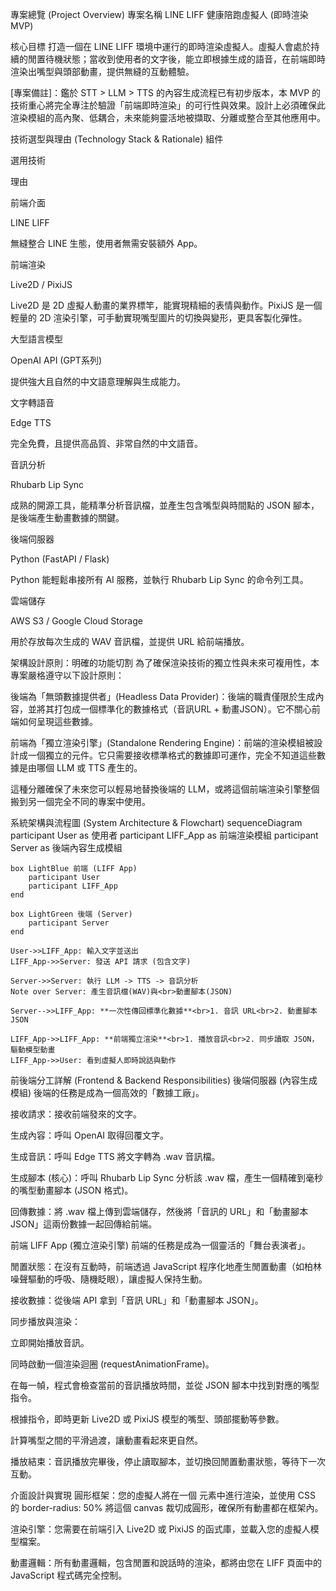 專案總覽 (Project Overview)
專案名稱
LINE LIFF 健康陪跑虛擬人 (即時渲染 MVP)

核心目標
打造一個在 LINE LIFF 環境中運行的即時渲染虛擬人。虛擬人會處於持續的閒置待機狀態；當收到使用者的文字後，能立即根據生成的語音，在前端即時渲染出嘴型與頭部動畫，提供無縫的互動體驗。

[專案備註]：鑑於 STT > LLM > TTS 的內容生成流程已有初步版本，本 MVP 的技術重心將完全專注於驗證「前端即時渲染」的可行性與效果。設計上必須確保此渲染模組的高內聚、低耦合，未來能夠靈活地被擷取、分離或整合至其他應用中。

技術選型與理由 (Technology Stack & Rationale)
組件

選用技術

理由

前端介面

LINE LIFF

無縫整合 LINE 生態，使用者無需安裝額外 App。

前端渲染

Live2D / PixiJS

Live2D 是 2D 虛擬人動畫的業界標竿，能實現精細的表情與動作。PixiJS 是一個輕量的 2D 渲染引擎，可手動實現嘴型圖片的切換與變形，更具客製化彈性。

大型語言模型

OpenAI API (GPT系列)

提供強大且自然的中文語意理解與生成能力。

文字轉語音

Edge TTS

完全免費，且提供高品質、非常自然的中文語音。

音訊分析

Rhubarb Lip Sync

成熟的開源工具，能精準分析音訊檔，並產生包含嘴型與時間點的 JSON 腳本，是後端產生動畫數據的關鍵。

後端伺服器

Python (FastAPI / Flask)

Python 能輕鬆串接所有 AI 服務，並執行 Rhubarb Lip Sync 的命令列工具。

雲端儲存

AWS S3 / Google Cloud Storage

用於存放每次生成的 WAV 音訊檔，並提供 URL 給前端播放。

架構設計原則：明確的功能切割
為了確保渲染技術的獨立性與未來可複用性，本專案嚴格遵守以下設計原則：

後端為「無頭數據提供者」(Headless Data Provider)：後端的職責僅限於生成內容，並將其打包成一個標準化的數據格式（音訊URL + 動畫JSON）。它不關心前端如何呈現這些數據。

前端為「獨立渲染引擎」(Standalone Rendering Engine)：前端的渲染模組被設計成一個獨立的元件。它只需要接收標準格式的數據即可運作，完全不知道這些數據是由哪個 LLM 或 TTS 產生的。

這種分離確保了未來您可以輕易地替換後端的 LLM，或將這個前端渲染引擎整個搬到另一個完全不同的專案中使用。

系統架構與流程圖 (System Architecture & Flowchart)
sequenceDiagram
    participant User as 使用者
    participant LIFF_App as 前端渲染模組
    participant Server as 後端內容生成模組

    box LightBlue 前端 (LIFF App)
        participant User
        participant LIFF_App
    end

    box LightGreen 後端 (Server)
        participant Server
    end

    User->>LIFF_App: 輸入文字並送出
    LIFF_App->>Server: 發送 API 請求 (包含文字)
    
    Server->>Server: 執行 LLM -> TTS -> 音訊分析
    Note over Server: 產生音訊檔(WAV)與<br>動畫腳本(JSON)
    
    Server-->>LIFF_App: **一次性傳回標準化數據**<br>1. 音訊 URL<br>2. 動畫腳本 JSON
    
    LIFF_App->>LIFF_App: **前端獨立渲染**<br>1. 播放音訊<br>2. 同步讀取 JSON，驅動模型動畫
    LIFF_App->>User: 看到虛擬人即時說話與動作

前後端分工詳解 (Frontend & Backend Responsibilities)
後端伺服器 (內容生成模組)
後端的任務是成為一個高效的「數據工廠」。

接收請求：接收前端發來的文字。

生成內容：呼叫 OpenAI 取得回覆文字。

生成音訊：呼叫 Edge TTS 將文字轉為 .wav 音訊檔。

生成腳本 (核心)：呼叫 Rhubarb Lip Sync 分析該 .wav 檔，產生一個精確到毫秒的嘴型動畫腳本 (JSON 格式)。

回傳數據：將 .wav 檔上傳到雲端儲存，然後將「音訊的 URL」和「動畫腳本 JSON」這兩份數據一起回傳給前端。

前端 LIFF App (獨立渲染引擎)
前端的任務是成為一個靈活的「舞台表演者」。

閒置狀態：在沒有互動時，前端透過 JavaScript 程序化地產生閒置動畫（如柏林噪聲驅動的呼吸、隨機眨眼），讓虛擬人保持生動。

接收數據：從後端 API 拿到「音訊 URL」和「動畫腳本 JSON」。

同步播放與渲染：

立即開始播放音訊。

同時啟動一個渲染迴圈 (requestAnimationFrame)。

在每一幀，程式會檢查當前的音訊播放時間，並從 JSON 腳本中找到對應的嘴型指令。

根據指令，即時更新 Live2D 或 PixiJS 模型的嘴型、頭部擺動等參數。

計算嘴型之間的平滑過渡，讓動畫看起來更自然。

播放結束：音訊播放完畢後，停止讀取腳本，並切換回閒置動畫狀態，等待下一次互動。

介面設計與實現
圓形框架：您的虛擬人將在一個 <canvas> 元素中進行渲染，並使用 CSS 的 border-radius: 50% 將這個 canvas 裁切成圓形，確保所有動畫都在框架內。

渲染引擎：您需要在前端引入 Live2D 或 PixiJS 的函式庫，並載入您的虛擬人模型檔案。

動畫邏輯：所有動畫邏輯，包含閒置和說話時的渲染，都將由您在 LIFF 頁面中的 JavaScript 程式碼完全控制。